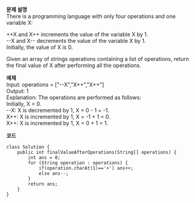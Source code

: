 **문제 설명** <br>
There is a programming language with only four operations and one variable X:

++X and X++ increments the value of the variable X by 1.<br>
--X and X-- decrements the value of the variable X by 1.<br>
Initially, the value of X is 0.<br>

Given an array of strings operations containing a list of operations, return the final value of X after performing all the operations.

**예제**<br>
Input: operations = ["--X","X++","X++"]<br>
Output: 1<br>
Explanation: The operations are performed as follows:<br>
Initially, X = 0.<br>
--X: X is decremented by 1, X =  0 - 1 = -1.<br>
X++: X is incremented by 1, X = -1 + 1 =  0.<br>
X++: X is incremented by 1, X =  0 + 1 =  1.<br>


**코드**
```
class Solution {
    public int finalValueAfterOperations(String[] operations) {
        int ans = 0;
        for (String operation : operations) {
            if(operation.charAt(1)=='+') ans++;
            else ans--;
        }
        return ans;
    }
}
```
